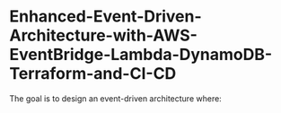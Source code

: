 # Enhanced-Event-Driven-Architecture-with-AWS-EventBridge-Lambda-DynamoDB-Terraform-and-CI-CD
The goal is to design an event-driven architecture where:
